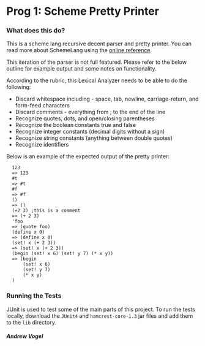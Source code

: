 # Prog 1: Scheme Pretty Printer

### What does this do? 

This is a scheme lang recursive decent parser and pretty printer. You can read more about SchemeLang using the [online reference](https://www.scheme.com/tspl4/).

This iteration of the parser is not full featured. Please refer to the below outline for example output and some notes on functionality.  

According to the rubric, this Lexical Analyzer needs to be able to do the following: 

- Discard whitespace including - space, tab, newline, carriage-return, and form-feed characters
- Discard comments - everything from ; to the end of the line
- Recognize quotes, dots, and open/closing parentheses
- Recognize the boolean constants true and false
- Recognize integer constants (decimal digits without a sign)
- Recognize string constants (anything between double quotes)
- Recognize identifiers


Below is an example of the expected output of the pretty printer:
```
  123
  => 123
  #t
  => #t
  #f
  => #f
  ()
  => ()
  (+2 3) ;this is a comment
  => (+ 2 3)
  'foo
  => (quote foo)
  (define x 0)
  => (define x 0)
  (set! x (+ 2 3))
  => (set! x (+ 2 3))
  (begin (set! x 6) (set! y 7) (* x y))
  => (begin
      (set! x 6)
      (set! y 7)
      (* x y)
  )
```

### Running the Tests

JUnit is used to test some of the main parts of this project. To run the tests locally, download the `JUnit4` and `hamcrest-core-1.3` jar files and add them to the `lib` directory.

##### Andrew Vogel